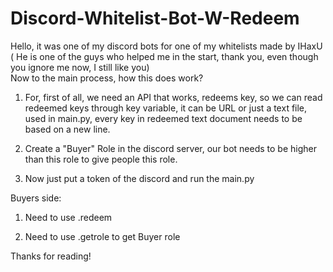# Discord-Whitelist-Bot-W-Redeem

Hello, it was one of my discord bots for one of my whitelists made by IHaxU ( He is one of the guys who helped me in the start, thank you, even though you ignore me now, I still like you) </br>
Now to the main process, how this does work?

1. For, first of all, we need an API that works, redeems key, so we can read redeemed keys through key variable, it can be URL or just a text file, used in main.py, every key in redeemed text document needs to be based on a new line.

2. Create a "Buyer" Role in the discord server, our bot needs to be higher than this role to give people this role.

3. Now just put a token of the discord and run the main.py

Buyers side:

1. Need to use .redeem

2. Need to use .getrole to get Buyer role



Thanks for reading!
